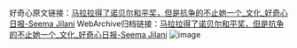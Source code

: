 好奇心原文链接：[马拉拉得了诺贝尔和平奖，但是抗争的不止她一个_文化_好奇心日报-Seema Jilani](https://www.qdaily.com/articles/2781.html)
WebArchive归档链接：[马拉拉得了诺贝尔和平奖，但是抗争的不止她一个_文化_好奇心日报-Seema Jilani](http://web.archive.org/web/20190623151359/https://www.qdaily.com/articles/2781.html)
![image](http://ww3.sinaimg.cn/large/007d5XDply1g3v6k51merj30u03q7kjl)